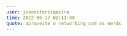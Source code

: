 ```yaml
---
user: joaovitorsiqueira
time: 2022-06-17 02:13:00
quote: aproveite o networking com os nerds
---
```

